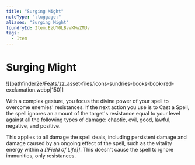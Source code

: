```yaml
---
title: "Surging Might"
noteType: ":luggage:"
aliases: "Surging Might"
foundryId: Item.EzUY0LBvvKMwZMUv
tags:
  - Item
---
```


# Surging Might
![[pathfinder2e/Feats/zz_asset-files/icons-sundries-books-book-red-exclamation.webp|150]]

With a complex gesture, you focus the divine power of your spell to overcome enemies' resistances. If the next action you use is to Cast a Spell, the spell ignores an amount of the target's resistance equal to your level against all the following types of damage: chaotic, evil, good, lawful, negative, and positive.

This applies to all damage the spell deals, including persistent damage and damage caused by an ongoing effect of the spell, such as the vitality energy within a _[[Field of Life]]_. This doesn't cause the spell to ignore immunities, only resistances.
